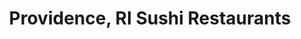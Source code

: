 ---
layout: city
title: Providence, RI Sushi Restaurants
permalink: /rhode-island/providence/
stateAbbr: RI
stateName: Rhode Island
cityName: Providence
---